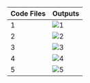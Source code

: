 | Code Files | Outputs |
|---------------|--------------|
| 1 | ![1](https://github.com/user-attachments/assets/62b4d344-edbc-40b3-9ae8-816a7f0c65aa) |
| 2 | ![2](https://github.com/user-attachments/assets/5a78a86a-b4b8-4444-8b82-acdfa3fdaedc) |
| 3 | ![3](https://github.com/user-attachments/assets/73820649-f77f-4a10-bfae-1205e39b9ce9) |
| 4 | ![4](https://github.com/user-attachments/assets/141e8a7d-44dc-4d4b-9266-88f1ab39ac99) |
| 5 | ![5](https://github.com/user-attachments/assets/b9e2b610-a088-4091-875d-aa9d3a16824b) |

 




 
